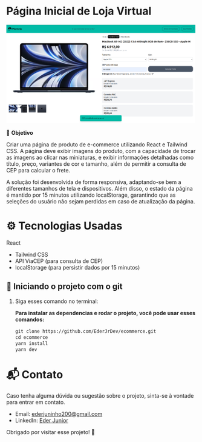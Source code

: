 # Página Inicial de Loja Virtual

<img
  src="https://github.com/EderJrDev/ecommerce/blob/main/src/assets/print-aplication.png"
  alt="project-ecommerce"
  title="Project Ecommerce"
  style="display: inline-block; margin: 0 auto; max-width: 500px">

🚀 **Objetivo** 

Criar uma página de produto de e-commerce utilizando React e Tailwind CSS. A página deve exibir imagens do produto, com a capacidade de trocar as imagens ao clicar nas miniaturas, e exibir informações detalhadas como título, preço, variantes de cor e tamanho, além de permitir a consulta de CEP para calcular o frete.

A solução foi desenvolvida de forma responsiva, adaptando-se bem a diferentes tamanhos de tela e dispositivos. Além disso, o estado da página é mantido por 15 minutos utilizando localStorage, garantindo que as seleções do usuário não sejam perdidas em caso de atualização da página.

# ⚙️ Tecnologias Usadas
React
- Tailwind CSS
- API ViaCEP (para consulta de CEP)
- localStorage (para persistir dados por 15 minutos)

## 🚀 Iniciando o projeto com o git

1. Siga esses comando no terminal:

   **Para instalar as dependencias e rodar o projeto, você pode usar esses comandos:**
   ```shell
   git clone https://github.com/EderJrDev/ecommerce.git
   cd ecommerce
   yarn install
   yarn dev

# 📬 Contato
Caso tenha alguma dúvida ou sugestão sobre o projeto, sinta-se à vontade para entrar em contato.
- Email: ederjuninho200@gmail.com
- LinkedIn: [Eder Junior](https://www.linkedin.com/in/ederjuniordev/)

Obrigado por visitar esse projeto! 🙌
